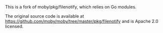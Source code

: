 This is a fork of moby/pkg/filenotify, which relies on Go modules.

The original source code is available at https://github.com/moby/moby/tree/master/pkg/filenotify and is Apache 2.0 licensed.